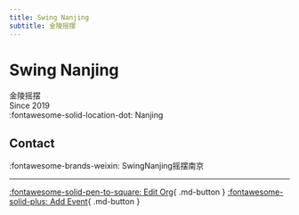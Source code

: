 ```yaml
---
title: Swing Nanjing
subtitle: 金陵摇摆
---
```


# Swing Nanjing

金陵摇摆  
Since 2019  
:fontawesome-solid-location-dot: Nanjing  


## Contact

:fontawesome-brands-weixin: SwingNanjing摇摆南京  

---

[:fontawesome-solid-pen-to-square: Edit Org](https://github.com/swingdance/orgs/issues/new?assignees=&labels=update+org&projects=&template=03-update_entity.yml&title=Update%20Org%3A%20zh_CN%20%E2%80%A2%20Swing%20Nanjing&region=zh_CN&id=swing-nan-jing&name=Swing%20Nanjing){ .md-button } [:fontawesome-solid-plus: Add Event](https://github.com/swingdance/events/issues/new?assignees=&labels=add+event&projects=&template=02-add_entity.yml&title=Add%20Event%3A%20zh_CN%20%E2%80%A2%20%3CName%3E&region=zh_CN&province=Jiangsu&city=Nanjing&org_id=swing-nan-jing){ .md-button }

